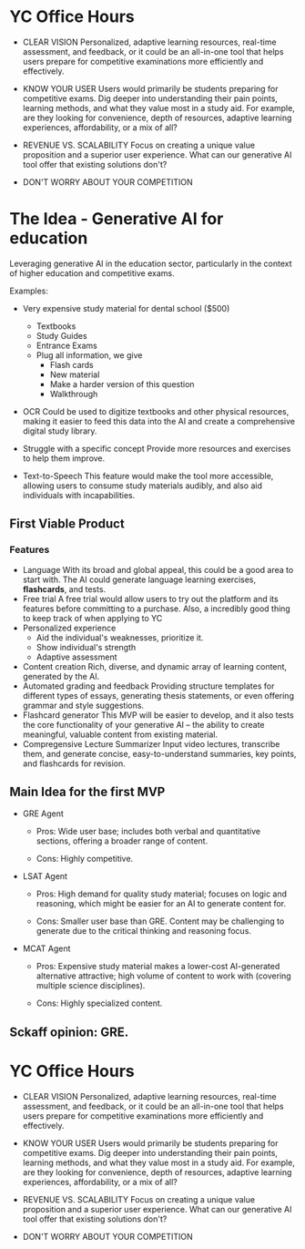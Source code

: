 # YC Office Hours 
- CLEAR VISION
    Personalized, adaptive learning resources, real-time assessment, and feedback, or it could be an all-in-one tool that helps users prepare for competitive examinations more efficiently and effectively.

- KNOW YOUR USER
    Users would primarily be students preparing for competitive exams. Dig deeper into understanding their pain points, learning methods, and what they value most in a study aid. For example, are they looking for convenience, depth of resources, adaptive learning experiences, affordability, or a mix of all?

- REVENUE VS. SCALABILITY
    Focus on creating a unique value proposition and a superior user experience. What can our generative AI tool offer that existing solutions don't?

- DON'T WORRY ABOUT YOUR COMPETITION

# The Idea - Generative AI for education
Leveraging generative AI in the education sector, particularly in the context of higher education and competitive exams. 

Examples:
- Very expensive study material for dental school ($500)
    - Textbooks
    - Study Guides
    - Entrance Exams
    - Plug all information, we give
        - Flash cards
        - New material
        - Make a harder version of this question
        - Walkthrough

- OCR
    Could be used to digitize textbooks and other physical resources, making it easier to feed this data into the AI and create a comprehensive digital study library.

- Struggle with a specific concept
    Provide more resources and exercises to help them improve.

- Text-to-Speech
    This feature would make the tool more accessible, allowing users to consume study materials audibly, and also aid individuals with incapabilities.

## First Viable Product
### Features
- Language 
    With its broad and global appeal, this could be a good area to start with. The AI could generate language learning exercises, **flashcards**, and tests.
- Free trial
    A free trial would allow users to try out the platform and its features before committing to a purchase. Also, a incredibly good thing to keep track of when applying to YC
- Personalized experience
    - Aid the individual's weaknesses, prioritize it.
    - Show individual's strength
    - Adaptive assessment
- Content creation
    Rich, diverse, and dynamic array of learning content, generated by the AI.
- Automated grading and feedback
    Providing structure templates for different types of essays, generating thesis statements, or even offering grammar and style suggestions.
- Flashcard generator
    This MVP will be easier to develop, and it also tests the core functionality of your generative AI – the ability to create meaningful, valuable content from existing material.
- Compregensive Lecture Summarizer
    Input video lectures, transcribe them, and generate concise, easy-to-understand summaries, key points, and flashcards for revision.

## Main Idea for the first MVP
- GRE Agent
    - Pros: Wide user base; includes both verbal and quantitative sections, offering a broader range of content.

    - Cons: Highly competitive.

- LSAT Agent
    - Pros: High demand for quality study material; focuses on logic and reasoning, which might be easier for an AI to generate content for.

    - Cons: Smaller user base than GRE. Content may be challenging to generate due to the critical thinking and reasoning focus.

- MCAT Agent
    - Pros: Expensive study material makes a lower-cost AI-generated alternative attractive; high volume of content to work with (covering multiple science disciplines).

    - Cons: Highly specialized content.

Sckaff opinion: GRE.
----------------------

# YC Office Hours 
- CLEAR VISION
    Personalized, adaptive learning resources, real-time assessment, and feedback, or it could be an all-in-one tool that helps users prepare for competitive examinations more efficiently and effectively.

- KNOW YOUR USER
    Users would primarily be students preparing for competitive exams. Dig deeper into understanding their pain points, learning methods, and what they value most in a study aid. For example, are they looking for convenience, depth of resources, adaptive learning experiences, affordability, or a mix of all?

- REVENUE VS. SCALABILITY
    Focus on creating a unique value proposition and a superior user experience. What can our generative AI tool offer that existing solutions don't?
    
- DON'T WORRY ABOUT YOUR COMPETITION